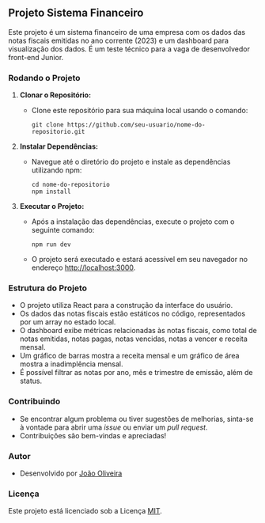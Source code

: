 ## Projeto Sistema Financeiro

Este projeto é um sistema financeiro de uma empresa com os dados das notas fiscais emitidas no ano corrente (2023) e um dashboard para visualização dos dados. É um teste técnico para a vaga de desenvolvedor front-end Junior.

### Rodando o Projeto

1. **Clonar o Repositório:**
   - Clone este repositório para sua máquina local usando o comando:
     ```
     git clone https://github.com/seu-usuario/nome-do-repositorio.git
     ```

2. **Instalar Dependências:**
   - Navegue até o diretório do projeto e instale as dependências utilizando npm:
     ```
     cd nome-do-repositorio
     npm install
     ```

3. **Executar o Projeto:**
   - Após a instalação das dependências, execute o projeto com o seguinte comando:
     ```
     npm run dev
     ```
   - O projeto será executado e estará acessível em seu navegador no endereço [http://localhost:3000](http://localhost:3000).

### Estrutura do Projeto

- O projeto utiliza React para a construção da interface do usuário.
- Os dados das notas fiscais estão estáticos no código, representados por um array no estado local.
- O dashboard exibe métricas relacionadas às notas fiscais, como total de notas emitidas, notas pagas, notas vencidas, notas a vencer e receita mensal.
- Um gráfico de barras mostra a receita mensal e um gráfico de área mostra a inadimplência mensal.
- É possível filtrar as notas por ano, mês e trimestre de emissão, além de status.

### Contribuindo

- Se encontrar algum problema ou tiver sugestões de melhorias, sinta-se à vontade para abrir uma *issue* ou enviar um *pull request*.
- Contribuições são bem-vindas e apreciadas!

### Autor

- Desenvolvido por [João Oliveira](https://github.com/JohndevBr)

### Licença

Este projeto está licenciado sob a Licença [MIT](https://opensource.org/licenses/MIT).
